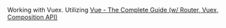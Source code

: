 Working with Vuex.
Utilizing [Vue - The Complete Guide (w/ Router, Vuex, Composition API)](https://www.udemy.com/course/vuejs-2-the-complete-guide/)
